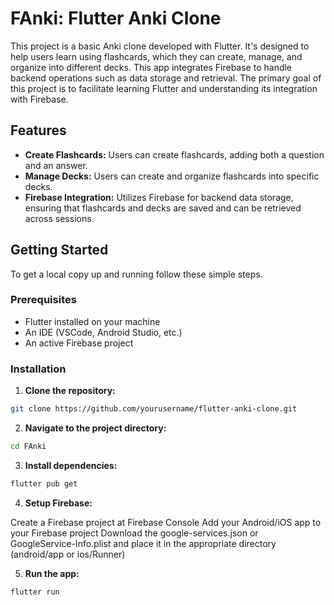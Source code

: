 # FAnki: Flutter Anki Clone

This project is a basic Anki clone developed with Flutter. It's designed to help users learn using flashcards, which they can create, manage, and organize into different decks. This app integrates Firebase to handle backend operations such as data storage and retrieval. The primary goal of this project is to facilitate learning Flutter and understanding its integration with Firebase.

## Features

- **Create Flashcards:** Users can create flashcards, adding both a question and an answer.
- **Manage Decks:** Users can create and organize flashcards into specific decks.
- **Firebase Integration:** Utilizes Firebase for backend data storage, ensuring that flashcards and decks are saved and can be retrieved across sessions.

## Getting Started

To get a local copy up and running follow these simple steps.

### Prerequisites

- Flutter installed on your machine
- An IDE (VSCode, Android Studio, etc.)
- An active Firebase project

### Installation

1. **Clone the repository:**

```bash
git clone https://github.com/yourusername/flutter-anki-clone.git
```

2. **Navigate to the project directory:**

```bash
cd FAnki
```

3. **Install dependencies:**

```bash
flutter pub get
```

4. **Setup Firebase:**

Create a Firebase project at Firebase Console
Add your Android/iOS app to your Firebase project
Download the google-services.json or GoogleService-Info.plist and place it in the appropriate directory (android/app or ios/Runner)

5. **Run the app:**

```bash
flutter run
```




